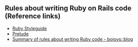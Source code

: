 ## Rules about writing Ruby on Rails code (Reference links)

* [Ruby Styleguide](https://github.com/styleguide/ruby)
* [Prelude](https://github.com/bbatsov/ruby-style-guide)
* [Summary of rules about writing Ruby code - bojovs::blog](http://bojovs.github.com/2012/04/24/ruby-coding-style/)
